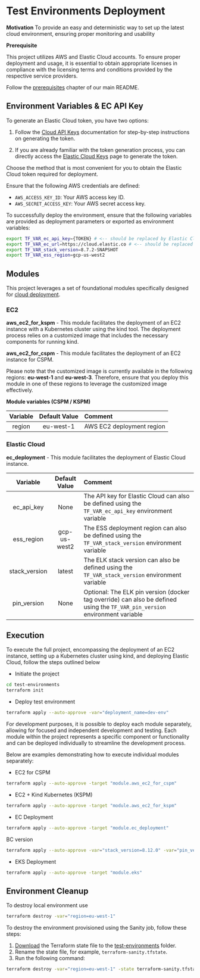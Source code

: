 # Test Environments Deployment

**Motivation**
To provide an easy and deterministic way to set up the latest cloud environment, ensuring proper monitoring and usability

**Prerequisite**

This project utilizes AWS and Elastic Cloud accounts. To ensure proper deployment and usage, it is essential to obtain appropriate licenses in compliance with the licensing terms and conditions provided by the respective service providers.

Follow the [prerequisites](/README.md#prerequisites) chapter of our main README.

## Environment Variables & EC API Key

To generate an Elastic Cloud token, you have two options:

1. Follow the [Cloud API Keys](https://www.elastic.co/guide/en/cloud/current/ec-api-authentication.html) documentation for step-by-step instructions on generating the token.

2. If you are already familiar with the token generation process, you can directly access the [Elastic Cloud Keys](https://cloud.elastic.co/deployment-features/keys) page to generate the token.

Choose the method that is most convenient for you to obtain the Elastic Cloud token required for deployment.

Ensure that the following AWS credentials are defined:

- `AWS_ACCESS_KEY_ID`: Your AWS access key ID.
- `AWS_SECRET_ACCESS_KEY`: Your AWS secret access key.

To successfully deploy the environment, ensure that the following variables are provided as deployment parameters or exported as environment variables:

```bash
export TF_VAR_ec_api_key={TOKEN} # <-- should be replaced by Elastic Cloud TOKEN
export TF_VAR_ec_url=https://cloud.elastic.co # <-- should be replaced by Elastic Cloud TOKEN
export TF_VAR_stack_version=8.7.2-SNAPSHOT
export TF_VAR_ess_region=gcp-us-west2
```

## Modules

This project leverages a set of foundational modules specifically designed for [cloud deployment](../cloud/modules/).

### EC2

**aws_ec2_for_kspm** - This module facilitates the deployment of an EC2 instance with a Kubernetes cluster using the kind tool. The deployment process relies on a customized image that includes the necessary components for running kind.

**aws_ec2_for_cspm** - This module facilitates the deployment of an EC2 instance for CSPM.

Please note that the customized image is currently available in the following regions: **eu-west-1** and **eu-west-3**. Therefore, ensure that you deploy this module in one of these regions to leverage the customized image effectively.

**Module variables (CSPM / KSPM)**

| Variable | Default Value | Comment                   |
| :------: | :-----------: | :------------------------ |
|  region  |   eu-west-1   | AWS EC2 deployment region |

### Elastic Cloud

**ec_deployment** - This module facilitates the deployment of Elastic Cloud instance.

|   Variable    | Default Value | Comment                                                                                                                     |
| :-----------: | :-----------: | :-------------------------------------------------------------------------------------------------------------------------- |
|  ec_api_key   |     None      | The API key for Elastic Cloud can also be defined using the `TF_VAR_ec_api_key` environment variable                        |
|  ess_region   | gcp-us-west2  | The ESS deployment region can also be defined using the `TF_VAR_stack_version` environment variable                         |
| stack_version |    latest     | The ELK stack version can also be defined using the `TF_VAR_stack_version` environment variable                             |
|  pin_version  |     None      | Optional: The ELK pin version (docker tag override) can also be defined using the `TF_VAR_pin_version` environment variable |

## Execution

To execute the full project, encompassing the deployment of an EC2 instance, setting up a Kubernetes cluster using kind, and deploying Elastic Cloud, follow the steps outlined below

- Initiate the project

```bash
cd test-environments
terraform init
```

- Deploy test environment

```bash
terraform apply --auto-approve -var="deployment_name=dev-env"
```

For development purposes, it is possible to deploy each module separately, allowing for focused and independent development and testing. Each module within the project represents a specific component or functionality and can be deployed individually to streamline the development process.

Below are examples demonstrating how to execute individual modules separately:

- EC2 for CSPM

```bash
terraform apply --auto-approve -target "module.aws_ec2_for_cspm"
```

- EC2 + Kind Kubernetes (KSPM)

```bash
terraform apply --auto-approve -target "module.aws_ec2_for_kspm"
```

- EC Deployment

```bash
terraform apply --auto-approve -target "module.ec_deployment"
```

BC version

```bash
terraform apply --auto-approve -var="stack_version=8.12.0" -var="pin_version=8.12.0-9f05a310" -target "module.ec_deployment"
```

- EKS Deployment

```bash
terraform apply --auto-approve -target "module.eks"
```

## Environment Cleanup

To destroy local environment use

```bash
terraform destroy -var="region=eu-west-1"
```

To destroy the environment provisioned using the Sanity job, follow these steps:

1. [Download](https://s3.console.aws.amazon.com/s3/buckets/tf-state-bucket-test-infra?region=eu-west-3&tab=objects) the Terraform state file to the [test-environments](../test-environments/) folder.
2. Rename the state file, for example, `terraform-sanity.tfstate`.
3. Run the following command:

```bash
terraform destroy -var="region=eu-west-1" -state terraform-sanity.tfstate
```
